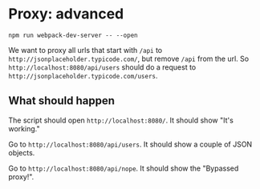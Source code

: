 # Proxy: advanced

```shell
npm run webpack-dev-server -- --open
```

We want to proxy all urls that start with `/api` to `http://jsonplaceholder.typicode.com/`, but remove `/api` from the url. So `http://localhost:8080/api/users` should do a request to `http://jsonplaceholder.typicode.com/users`.

## What should happen

The script should open `http://localhost:8080/`. It should show "It's working."

Go to `http://localhost:8080/api/users`. It should show a couple of JSON objects.

Go to `http://localhost:8080/api/nope`. It should show the "Bypassed proxy!".
